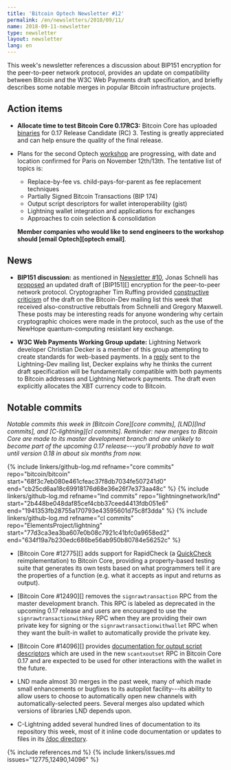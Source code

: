 ```yaml
---
title: 'Bitcoin Optech Newsletter #12'
permalink: /en/newsletters/2018/09/11/
name: 2018-09-11-newsletter
type: newsletter
layout: newsletter
lang: en
---
```

This week's newsletter references a discussion about BIP151 encryption
for the peer-to-peer network protocol, provides an update on
compatibility between Bitcoin and the W3C Web Payments draft
specification, and briefly describes some notable merges in popular
Bitcoin infrastructure projects.

## Action items

- **Allocate time to test Bitcoin Core 0.17RC3:** Bitcoin Core has
  uploaded [binaries][bcc 0.17] for 0.17 Release Candidate (RC) 3.
  Testing is greatly appreciated and can help ensure the quality of the
  final release.

- Plans for the second Optech [workshop][workshop] are progressing,
  with date and location confirmed for Paris on November 12th/13th. The
  tentative list of topics is:
    - Replace-by-fee vs. child-pays-for-parent as fee replacement techniques
    - Partially Signed Bitcoin Transactions (BIP 174)
    - Output script descriptors for wallet interoperability (gist)
    - Lightning wallet integration and applications for exchanges
    - Approaches to coin selection & consolidation

  **Member companies who would like to send engineers to the workshop should
  [email Optech][optech email]**.

## News

- **BIP151 discussion:** as mentioned in [Newsletter #10][news10 news],
  Jonas Schnelli has [proposed][schnelli bip151] an updated draft of
  [BIP151][] encryption for the peer-to-peer network protocol.
  Cryptographer Tim Ruffing provided [constructive criticism][ruffing
  bip151] of the draft on the Bitcoin-Dev mailing list this week that
  received also-constructive rebuttals from Schnelli and Gregory
  Maxwell.  These posts may be interesting reads for anyone wondering
  why certain cryptographic choices were made in the protocol, such as
  the use of the NewHope quantum-computing resistant key exchange.

- **W3C Web Payments Working Group update:** Lightning Network developer
  Christian Decker is a member of this group attempting to create
  standards for web-based payments.  In a [reply][decker w3c] sent to
  the Lightning-Dev mailing list, Decker explains why he thinks the
  current draft specification will be fundamentally compatible with both
  payments to Bitcoin addresses and Lightning Network payments.  The
  draft even explicitly allocates the XBT currency code to Bitcoin.

## Notable commits

*Notable commits this week in [Bitcoin Core][core commits], [LND][lnd
commits], and [C-lightning][cl commits].  Reminder: new merges to
Bitcoin Core are made to its master development branch and are unlikely
to become part of the upcoming 0.17 release---you'll probably have to
wait until version 0.18 in about six months from now.*

{% include linkers/github-log.md
  refname="core commits"
  repo="bitcoin/bitcoin"
  start="68f3c7eb080e461cfeac37f8db7034fe507241d0"
  end="cb25cd6aa18c69918176d68e36e26f7e373aa48c"
%}
{% include linkers/github-log.md
  refname="lnd commits"
  repo="lightningnetwork/lnd"
  start="2b448be048daf85cef4cbb37ceed4413fdb051e6"
  end="1941353fb28755a170793e43595601d75c8f3dda"
%}
{% include linkers/github-log.md
  refname="cl commits"
  repo="ElementsProject/lightning"
  start="77d3ca3ea3ba607e0b08c7921c41bfc0a9658ed2"
  end="634f19a7b230edc686be56ab950b80784e56252c"
%}

- [Bitcoin Core #12775][] adds support for RapidCheck (a [QuickCheck][]
  reimplementation) to Bitcoin Core, providing a property-based testing suite
  that generates its own tests based on what programmers tell it are the
  properties of a function (e.g. what it accepts as input and returns
  as output).

- [Bitcoin Core #12490][] removes the `signrawtransaction` RPC from the
  master development branch.  This RPC is labeled as deprecated in the
  upcoming 0.17 release and users are encouraged to use the
  `signrawtransactionwithkey` RPC when they are providing their own
  private key for signing or the `signrawtransactionwithwallet` RPC when
  they want the built-in wallet to automatically provide the private key.

- [Bitcoin Core #14096][] provides [documentation for output script
  descriptors][] which are used in the new `scantxoutset` RPC in Bitcoin
  Core 0.17 and are expected to be used for other interactions with the
  wallet in the future.

- LND made almost 30 merges in the past week, many of which made
  small enhancements or bugfixes to its autopilot facility---its ability
  to allow users to choose to automatically open new channels with
  automatically-selected peers.  Several merges also updated which
  versions of libraries LND depends upon.

- C-Lightning added several hundred lines of documentation to its
  repository this week, most of it inline code documentation or updates
  to files in its [/doc directory][c-lightning docs].

{% include references.md %}
{% include linkers/issues.md issues="12775,12490,14096" %}

[bcc 0.17]: https://bitcoincore.org/bin/bitcoin-core-0.17.0/
[workshop]: /workshops
[documentation for output script descriptors]: https://github.com/bitcoin/bitcoin/blob/master/doc/descriptors.md
[news10 news]: {{news10}}#news
[decker w3c]: https://lists.linuxfoundation.org/pipermail/lightning-dev/2018-August/001404.html
[schnelli bip151]: https://lists.linuxfoundation.org/pipermail/bitcoin-dev/2018-September/016355.html
[ruffing bip151]: https://lists.linuxfoundation.org/pipermail/bitcoin-dev/2018-September/016372.html
[quickcheck]: https://en.wikipedia.org/wiki/QuickCheck
[c-lightning docs]: https://github.com/ElementsProject/lightning/tree/master/doc

